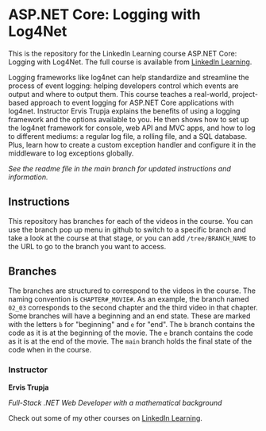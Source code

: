 # ASP.NET Core: Logging with Log4Net
This is the repository for the LinkedIn Learning course ASP.NET Core: Logging with Log4Net. The full course is available from [LinkedIn Learning][lil-course-url].

Logging frameworks like log4net can help standardize and streamline the process of event logging: helping developers control which events are output and where to output them. This course teaches a real-world, project-based approach to event logging for ASP.NET Core applications with log4net. Instructor Ervis Trupja explains the benefits of using a logging framework and the options available to you. He then shows how to set up the log4net framework for console, web API and MVC apps, and how to log to different mediums: a regular log file, a rolling file, and a SQL database. Plus, learn how to create a custom exception handler and configure it in the middleware to log exceptions globally.

_See the readme file in the main branch for updated instructions and information._
## Instructions
This repository has branches for each of the videos in the course. You can use the branch pop up menu in github to switch to a specific branch and take a look at the course at that stage, or you can add `/tree/BRANCH_NAME` to the URL to go to the branch you want to access.

## Branches
The branches are structured to correspond to the videos in the course. The naming convention is `CHAPTER#_MOVIE#`. As an example, the branch named `02_03` corresponds to the second chapter and the third video in that chapter. 
Some branches will have a beginning and an end state. These are marked with the letters `b` for "beginning" and `e` for "end". The `b` branch contains the code as it is at the beginning of the movie. The `e` branch contains the code as it is at the end of the movie. The `main` branch holds the final state of the code when in the course.

### Instructor

**Ervis Trupja**

_Full-Stack .NET Web Developer with a mathematical background_

Check out some of my other courses on [LinkedIn Learning](https://www.linkedin.com/learning/instructors/ervis-trupja).

[lil-course-url]: https://www.linkedin.com/learning/asp-dot-net-core-communication-management
